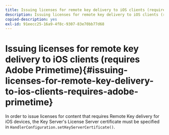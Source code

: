 ```yaml
---
title: Issuing licenses for remote key delivery to iOS clients (requires Adobe Primetime)
description: Issuing licenses for remote key delivery to iOS clients (requires Adobe Primetime)
copied-description: yes
exl-id: 91eecc25-16a9-4f8c-9307-83e70bb77d68
---
```

# Issuing licenses for remote key delivery to iOS clients (requires Adobe Primetime){#issuing-licenses-for-remote-key-delivery-to-ios-clients-requires-adobe-primetime}

In order to issue licenses for content that requires Remote Key delivery for iOS devices, the Key Server's License Server certificate must be specified in `HandlerConfiguration.setKeyServerCertificate()`.

